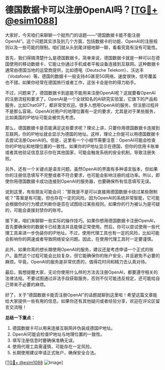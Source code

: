 # 德国数据卡可以注册OpenAI吗？[[TG💪+ @esim1088](https://t.me/s/esim1088)]

大家好，今天咱们来聊聊一个挺热门的话题——“德国数据卡能不能注册OpenAI”。这个问题其实涉及到几个方面，包括数据卡的功能、OpenAI的注册规则以及一些可能的限制。咱们就从头到尾详细地聊一聊，看看究竟有没有可能性。

首先，我们得搞清楚什么是德国数据卡。简单来说，德国数据卡就是一种可以在德国使用的移动数据卡，它能让你通过手机或者平板设备连接到互联网。这种数据卡通常由德国当地的运营商提供，比如德电（Deutsche Telekom）、沃达丰（Vodafone）等。德国的数据卡一般支持4G甚至5G网络，速度很快，信号覆盖也不错。如果你经常在德国旅行或者工作，这张卡会是你的得力助手。

不过，问题来了，德国数据卡到底能不能用来注册OpenAI呢？这就要看OpenAI的注册流程和要求了。OpenAI是一个全球知名的AI研究实验室，它旗下的产品和服务，比如ChatGPT，都非常受欢迎。很多人想用OpenAI的服务，但注册过程并不是那么容易。OpenAI对用户的地理位置有一定的要求，尤其是对于某些服务，比如美国的IP地址可能会被优先考虑。

那么，德国数据卡是否能满足这些要求呢？理论上讲，只要你用德国数据卡连接到互联网，你的IP地址就会显示为德国的地址。这样，理论上你是可以用德国数据卡去尝试注册OpenAI的。但是，这里有一个小细节需要注意：OpenAI可能会检查你的IP地址和地理位置的一致性。如果你的IP地址显示在德国，但你的信用卡账单或者其他验证信息显示你在其他国家，可能会触发系统的安全机制，导致注册失败。

另外，还有一个关键点是语言问题。虽然OpenAI的界面有多种语言版本，但如果你的注册信息填写不完整或者不符合要求，也可能会影响注册的成功率。所以，即使你用德国数据卡成功连接到OpenAI的服务器，也要确保所有信息填写无误。

说到这里，有些朋友可能会问：“那我是不是可以直接用德国数据卡绕过某些限制呢？”答案是有可能，但也存在一定的风险。因为OpenAI的系统非常智能，它可能会根据你的行为模式判断你是否在试图绕过某些规则。如果你的行为被认为是可疑的，可能会直接封禁你的账号。

接下来，咱们来聊聊一些实际的操作技巧。如果你想用德国数据卡注册OpenAI，首先要确保你的数据卡已经激活并且能够正常使用。然后，你可以尝试使用一些代理工具来进一步伪装你的IP地址。不过，使用代理工具也有一定的风险，比如可能会影响你的网速或者导致网络安全问题。因此，在使用代理工具时一定要谨慎。

此外，如果你真的想长期使用OpenAI的服务，建议还是考虑申请一个正式的账户。虽然这个过程可能会比较复杂，但它能确保你的账户安全，并且避免不必要的麻烦。毕竟，OpenAI的服务是非常优质的，值得花时间和精力去认真对待。

最后，我想提醒大家，无论你使用什么样的方法去注册OpenAI，都要遵守相关的法律法规。不要试图通过非法手段获取服务，否则不仅可能违反规定，还可能给自己带来不必要的麻烦。

好了，关于“德国数据卡能否注册OpenAI”的话题就聊到这里啦！希望这篇文章能给大家提供一些有用的信息。如果你还有其他疑问或者经验分享，欢迎在评论区留言交流哦！

**总结一下重点：**
1. 德国数据卡可以用来连接互联网并伪装成德国IP地址。
2. OpenAI可能会检查IP地址与地理位置的一致性。
3. 填写注册信息时要确保准确无误。
4. 使用代理工具需谨慎，可能存在一定风险。
5. 长期使用建议申请正式账户，确保安全合法。

[[TG💪+ @esim1088](https://t.me/s/esim1088) ![Image](https://i.postimg.cc/4NQfJmqS/Snipaste-2025-05-13-00-14-12.png)]